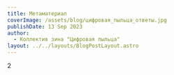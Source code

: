 ```yaml
---
title: Метаматериал
coverImage: /assets/blog/цифровая_пыльца_ответы.jpg
publishDate: 13 Sep 2023
author:
  - Коллектив зина "Цифровая пыльца"
layout: ../../layouts/BlogPostLayout.astro
---
```

2